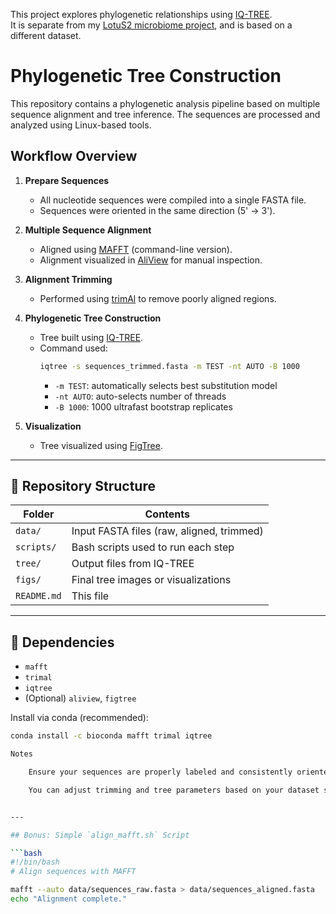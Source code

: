 This project explores phylogenetic relationships using [IQ-TREE](http://www.iqtree.org/).  
It is separate from my [LotuS2 microbiome project](https://github.com/sadiyamaxamhud/lotus2_microbiome), and is based on a different dataset.

# Phylogenetic Tree Construction

This repository contains a phylogenetic analysis pipeline based on multiple sequence alignment and tree inference. The sequences are processed and analyzed using Linux-based tools.

## Workflow Overview

1. **Prepare Sequences**
   - All nucleotide sequences were compiled into a single FASTA file.
   - Sequences were oriented in the same direction (5' → 3').

2. **Multiple Sequence Alignment**
   - Aligned using [MAFFT](https://mafft.cbrc.jp/alignment/software/) (command-line version).
   - Alignment visualized in [AliView](https://ormbunkar.se/aliview/) for manual inspection.

3. **Alignment Trimming**
   - Performed using [trimAl](http://trimal.cgenomics.org/) to remove poorly aligned regions.

4. **Phylogenetic Tree Construction**
   - Tree built using [IQ-TREE](http://www.iqtree.org/).
   - Command used:
     ```bash
     iqtree -s sequences_trimmed.fasta -m TEST -nt AUTO -B 1000
     ```
     - `-m TEST`: automatically selects best substitution model
     - `-nt AUTO`: auto-selects number of threads
     - `-B 1000`: 1000 ultrafast bootstrap replicates

5. **Visualization**
   - Tree visualized using [FigTree](http://tree.bio.ed.ac.uk/software/figtree/).

---

## 📁 Repository Structure

| Folder      | Contents |
|-------------|----------|
| `data/`     | Input FASTA files (raw, aligned, trimmed) |
| `scripts/`  | Bash scripts used to run each step |
| `tree/`     | Output files from IQ-TREE |
| `figs/`     | Final tree images or visualizations |
| `README.md` | This file |

---

## 🧰 Dependencies

- `mafft`
- `trimal`
- `iqtree`
- (Optional) `aliview`, `figtree`

Install via conda (recommended):
```bash
conda install -c bioconda mafft trimal iqtree

Notes

    Ensure your sequences are properly labeled and consistently oriented before alignment.

    You can adjust trimming and tree parameters based on your dataset size and quality.


---

## Bonus: Simple `align_mafft.sh` Script

```bash
#!/bin/bash
# Align sequences with MAFFT

mafft --auto data/sequences_raw.fasta > data/sequences_aligned.fasta
echo "Alignment complete."
